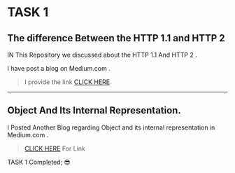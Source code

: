# TASK 1

## The difference Between the HTTP 1.1 and HTTP 2

IN This Repository we discussed about the HTTP 1.1 And HTTP 2 .

I have post a blog on Medium.com .


>I provide the link [CLICK HERE](https://medium.com/@kavinprasad2948/the-difference-between-http-1-1-and-http-2-1f7d15f5bd5f).

-----
## Object And Its Internal Representation.

 I Posted Another Blog regarding Object and its internal representation in Medium.com . 

> [CLICK HERE](https://medium.com/@kavinprasad2948/objects-and-its-internal-representation-in-javascript-fb054d81f6ef) For Link 

TASK 1 Completed; :sunglasses: